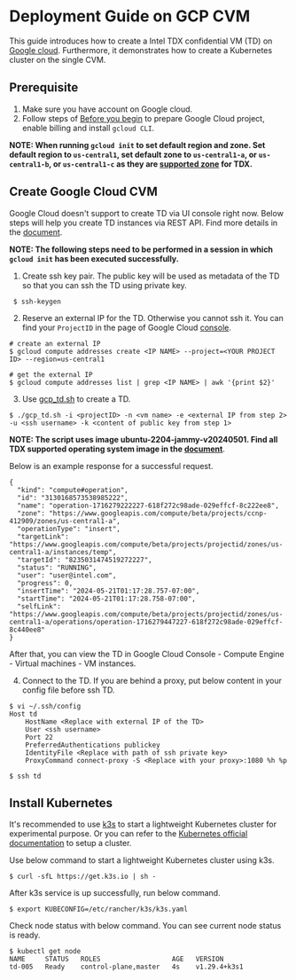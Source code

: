 # Deployment Guide on GCP CVM

This guide introduces how to create a Intel TDX confidential VM (TD) on [Google cloud](https://cloud.google.com/?hl=en). Furthermore, it demonstrates how to create a Kubernetes cluster on the single CVM.

## Prerequisite

1. Make sure you have account on Google cloud. 
2. Follow steps of [Before you begin](https://cloud.google.com/confidential-computing/confidential-vm/docs/create-a-confidential-vm-instance#before_you_begin) to prepare Google Cloud project, enable billing and install `gcloud CLI`.

__NOTE: When running `gcloud init` to set default region and zone. Set default region to `us-central1`, set default zone to `us-central1-a`, or `us-central1-b`, or `us-central1-c` as they are [supported zone](https://cloud.google.com/confidential-computing/confidential-vm/docs/supported-configurations#supported-zones) for TDX.__

## Create Google Cloud CVM

Google Cloud doesn't support to create TD via UI console right now. Below steps will help you create TD instances via REST API. Find more details in the [document](https://cloud.google.com/confidential-computing/confidential-vm/docs/create-a-confidential-vm-instance#create-instance).

__NOTE: The following steps need to be performed in a session in which `gcloud init` has been executed successfully.__

1. Create ssh key pair. The public key will be used as metadata of the TD so that you can ssh the TD using private key.
  
  ```
   $ ssh-keygen
  ```

2. Reserve an external IP for the TD. Otherwise you cannot ssh it. You can find your `ProjectID` in the page of Google Cloud [console](https://console.cloud.google.com/).

  ```
  # create an external IP
  $ gcloud compute addresses create <IP NAME> --project=<YOUR PROJECT ID> --region=us-central1

  # get the external IP
  $ gcloud compute addresses list | grep <IP NAME> | awk '{print $2}'
  ```

3. Use [gcp_td.sh](./gcp_td.sh) to create a TD.

  ```
  $ ./gcp_td.sh -i <projectID> -n <vm name> -e <external IP from step 2> -u <ssh username> -k <content of public key from step 1>
  ```
__NOTE: The script uses image ubuntu-2204-jammy-v20240501. Find all TDX supported operating system image in the [document](https://cloud.google.com/confidential-computing/confidential-vm/docs/supported-configurations#operating-systems)__.

Below is an example response for a successful request. 

```
{
  "kind": "compute#operation",
  "id": "3130168573538985222",
  "name": "operation-1716279222227-618f272c98ade-029effcf-8c222ee8",
  "zone": "https://www.googleapis.com/compute/beta/projects/ccnp-412909/zones/us-central1-a",
  "operationType": "insert",
  "targetLink": "https://www.googleapis.com/compute/beta/projects/projectid/zones/us-central1-a/instances/temp",
  "targetId": "8235031474519272227",
  "status": "RUNNING",
  "user": "user@intel.com",
  "progress": 0,
  "insertTime": "2024-05-21T01:17:28.757-07:00",
  "startTime": "2024-05-21T01:17:28.758-07:00",
  "selfLink": "https://www.googleapis.com/compute/beta/projects/projectid/zones/us-central1-a/operations/operation-1716279447227-618f272c98ade-029effcf-8c440ee8"
}

```

After that, you can view the TD in Google Cloud Console - Compute Engine - Virtual machines - VM instances.

4. Connect to the TD. If you are behind a proxy, put below content in your config file before ssh TD.

```
$ vi ~/.ssh/config
Host td
    HostName <Replace with external IP of the TD>
    User <ssh username>
    Port 22
    PreferredAuthentications publickey
    IdentityFile <Replace with path of ssh private key>
    ProxyCommand connect-proxy -S <Replace with your proxy>:1080 %h %p

$ ssh td
```

## Install Kubernetes

It's recommended to use [k3s](https://docs.k3s.io/) to start a lightweight Kubernetes cluster for experimental purpose. Or you can refer to the [Kubernetes official documentation](https://kubernetes.io/docs/home/) to setup a cluster.

Use below command to start a lightweight Kubernetes cluster using k3s.

```
$ curl -sfL https://get.k3s.io | sh -
```

After k3s service is up successfully, run below command.

```
$ export KUBECONFIG=/etc/rancher/k3s/k3s.yaml
```
Check node status with below command. You can see current node status is ready.

```
$ kubectl get node
NAME     STATUS   ROLES                  AGE   VERSION
td-005   Ready    control-plane,master   4s    v1.29.4+k3s1
```
